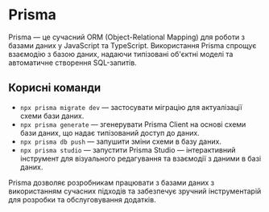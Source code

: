 # Prisma

Prisma — це сучасний ORM (Object-Relational Mapping) для роботи з базами даних у JavaScript та TypeScript. Використання Prisma спрощує взаємодію з базою даних, надаючи типізовані об'єктні моделі та автоматичне створення SQL-запитів.

## Корисні команди

- `npx prisma migrate dev` — застосувати міграцію для актуалізації схеми бази даних.
- `npx prisma generate` — згенерувати Prisma Client на основі схеми бази даних, що надає типізований доступ до даних.
- `npx prisma db push` — запушити зміни схеми в базу даних.
- `npx prisma studio` — запустити Prisma Studio — інтерактивний інструмент для візуального редагування та взаємодії з даними в базі даних.

Prisma дозволяє розробникам працювати з базами даних з використанням сучасних підходів та забезпечує зручний інструментарій для розробки та обслуговування додатків.
